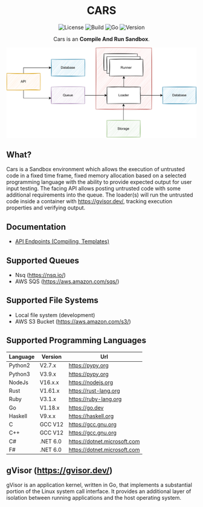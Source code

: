 <div align="center">

# CARS

![License][license-badge]
![Build][build-badge]
![Go][go-version-badge]
![Version][release-version-badge]

Cars is an **Compile And Run Sandbox**.

</div>


<p align="center">
  <img src="./assets/simple-design.svg" alt="Size Limit CLI" width="1080">
</p>

## What?

Cars is a Sandbox environment which allows the execution of untrusted code in a fixed time frame, fixed memory
allocation
based on a selected programming language with the ability to provide expected output for user input testing. The facing
API allows posting untrusted code with some additional requirements into the queue. The loader(s) will run the
untrusted code inside a container with https://gvisor.dev/, tracking execution properties and verifying output.

## Documentation

* [API Endpoints (Compiling, Templates)](./docs/ENDPOINTS.md)

## Supported Queues

* Nsq (https://nsq.io/)
* AWS SQS (https://aws.amazon.com/sqs/)

## Supported File Systems

* Local file system (development)
* AWS S3 Bucket (https://aws.amazon.com/s3/)

## Supported Programming Languages

| Language | Version  | Url                          |
|----------|----------|------------------------------|
| Python2  | V2.7.x   | https://pypy.org             |
| Python3  | V3.9.x   | https://pypy.org             |
| NodeJs   | V16.x.x  | https://nodejs.org           |
| Rust     | V1.61.x  | https://rust-lang.org        |
| Ruby     | V3.1.x   | https://ruby-lang.org        |
| Go       | V1.18.x  | https://go.dev               |
| Haskell  | V9.x.x   | https://haskell.org          |
| C        | GCC V12  | https://gcc.gnu.org          |
| C++      | GCC V12  | https://gcc.gnu.org          |
| C#       | .NET 6.0 | https://dotnet.microsoft.com |
| F#       | .NET 6.0 | https://dotnet.microsoft.com |

## gVisor (https://gvisor.dev/)

gVisor is an application kernel, written in Go, that implements a substantial portion of the Linux system call
interface. It provides an additional layer of isolation between running applications and the host operating system.


[license-badge]: https://img.shields.io/github/license/stephensli/Cars?style=flat-square

[go-version-badge]: https://img.shields.io/github/go-mod/go-version/stephensli/Cars?style=flat-square

[build-badge]: https://img.shields.io/github/workflow/status/stephensli/cars/Go?style=flat-square

[release-version-badge]: https://img.shields.io/github/v/release/stephensli/Cars?style=flat-square
